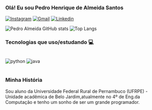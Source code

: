 ### Olá! Eu sou Pedro Henrique de Almeida Santos 
[![Instagram](https://img.shields.io/badge/Instagram-E4405F?style=for-the-badge&logo=instagram&logoColor=white)](https://www.instagram.com/pedro_almeidax/)
[![Gmail](https://img.shields.io/badge/Gmail-D14836?style=for-the-badge&logo=gmail&logoColor=white)](pedrohas35@gmail.com)
[![Linkedin](https://img.shields.io/badge/LinkedIn-0077B5?style=for-the-badge&logo=linkedin&logoColor=white)](https://www.linkedin.com/in/pedro-almeida-b69195279/)

 ![Pedro Almeida GitHub stats](https://github-readme-stats.vercel.app/api?username=PedroAlmeida18&show_icons=true&theme=blue)
 ![Top Langs](https://github-readme-stats.vercel.app/api/top-langs/?username=PedroAlmeida18&langs_count=8)
 
 ### Tecnologias que uso/estudando 💻
 <div style="display: inline_block"><br/>
  <img align="center" alt="python" src="https://img.shields.io/badge/Python-3776AB?style=for-the-badge&logo=python&logoColor=yellow" />
  <img align="center" alt="java" src="https://img.shields.io/badge/Java-ED8B00?style=for-the-badge&logo=openjdk&logoColor=white" />
 </div> <br/>
 
 ### Minha História
 Sou aluno da Universidade Federal Rural de Pernambuco (UFRPE) - Unidade acadêmica de Belo Jardim,atualmente no 4º de Eng.da Computação e tenho um sonho de ser um grande programador. 
 
  
